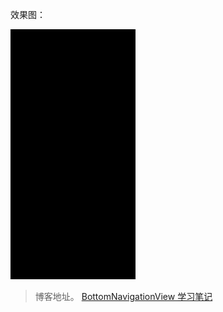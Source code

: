 

效果图：



![BottomNavigationViewDemo](https://github.com/Evan-zch/BottomNavigationViewDemo/blob/master/app/src/2.gif)





> 博客地址。
[BottomNavigationView 学习笔记](https://www.jianshu.com/p/5f5dea7b5ea1)
